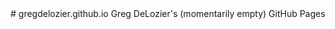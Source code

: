 <link rel="stylesheet" href="retro.css">
# gregdelozier.github.io
Greg DeLozier's (momentarily empty) GitHub Pages
